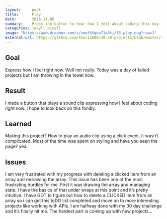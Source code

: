 ```yaml
---
layout:     post
title:      Play
date:       2016-11-06
summary:    Press the button to hear how I felt about coding this day...
categories: jekyll pixyll
image: "https://www.dropbox.com/s/smefk5goo71q3tj/15.play.png?raw=1"
external-url: https://github.com/khari1090/30-30-projects/blob/master/15.play.html
---
```


## Goal
Express how I feel right now. Well not really. Today was a day of failed projects but I am throwing in the towel now.

## Result
I made a button that plays a sound clip expressing how I feel about coding right now. I hope to look back on this fondly.

## Learned
Making this project? How to play an audio clip using a click event. It wasn’t complicated. Most of the time was spent on styling and have you seen the page? yea.

## Issues
I am very frustrated with my progress with deleting a clicked item from an array and redrawing the array. This issue has been one of the most frustrating hurdles for me. First it was drawing the array and managing state. I have the basics of that under wraps at this point and it’s pretty intuitive. I have GOT to figure out how to delete a CLICKED item from an array so i can get this toDO list completed and move on to more interesting projects like working with APIs. I am halfway done with my 30 day challenge and it’s finally hit me. The hardest part is coming up with new projects...
